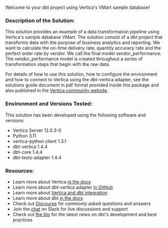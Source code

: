 Welcome to your dbt project using Vertica's VMart sample database!


### Description of the Solution:
This solution provides an example of a data transformation pipeline using Vertica's sample database VMart. The solution consist of a dbt project that transforms data with the purpose of business analytics and reporting. We want to calculate the on-time delivery rate, quantity accuracy rate and the perfect order rate by vendor. We call the final model vendor_performance. The vendor_performance model is created throughout a series of transformation steps that begin with the raw data. 

For details of how to use this solution, how to configure the environment and how to connect to Vertica using the dbt-vertica adapter, see the solutions guide document in pdf format provided inside this package and also published in the [Vertica community website](https://www.vertica.com/documentation/vertica/technology-partner-integrations/).


### Environment and Versions Tested:
This solution has been developed using the following software and versions: 
- Vertica Server 12.0.3-0 
- Python 3.11
- vertica-python client 1.3.1
- dbt-vertica 1.4.4
- dbt-core 1.4.4
- dbt-tests-adapter 1.4.4


### Resources:
- Learn more about Vertica [in the docs](https://www.vertica.com/docs/12.0.x/HTML/Content/Home.htm)
- Learn more about dbt-vertica adapter [in GitHub](https://github.com/vertica/dbt-vertica)
- Learn more about [Vertica and dbt integration](https://www.vertica.com/documentation/vertica/technology-partner-integrations/)
- Learn more about dbt [in the docs](https://docs.getdbt.com/docs/introduction)
- Check out [Discourse](https://discourse.getdbt.com/) for commonly asked questions and answers
- Join the [chat](https://community.getdbt.com/) on Slack for live discussions and support
- Check out [the blo](https://blog.getdbt.com/) for the latest news on dbt's development and best practices
